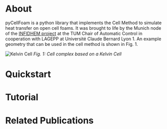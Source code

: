 # About

pyCellFoam is a python library that implements the Cell Method  to simulate heat transfer on open cell foams. It was brought to life by the Munich node of the [INFIDHEM project](https://www.mw.tum.de/rt/emc/interconnected-systems-infidhem/) at the TUM Chair of Automatic Control in cooperation with LAGEPP at Université Claude Bernard Lyon 1. An example geometry that can be used in the cell method is shown in Fig. 1.



![Kelvin Cell](img/kelvin.png)
*Fig. 1: Cell complex based on a Kelvin Cell*




# Quickstart

# Tutorial

# Related Publications



